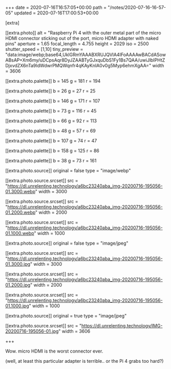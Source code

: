 +++
date = 2020-07-16T16:57:05+00:00
path = "/notes/2020-07-16-16-57-05"
updated = 2020-07-16T17:00:53+00:00

[extra]

[[extra.photo]]
alt = "Raspberry Pi 4 with the outer metal part of the micro HDMI connector sticking out of the port, micro HDMI adapter with naked pins"
aperture = 1.65
focal_length = 4.755
height = 2029
iso = 2500
shutter_speed = [1,10]
tiny_preview = "data:image/webp;base64,UklGRmYAAABXRUJQVlA4IFoAAAAwBACdASowABsAP+Xm6my/uDCpsAqr8DyJZAABTyGJxquDbS1Fy1Bs7QAA/uwiJlbIPHtZDjxvdZX6nTa9IdWdwrPMQWqnfr4qKAyKnIA0v0g5Myp6ehmXgAA="
width = 3606

[[extra.photo.palette]]
b = 145
g = 181
r = 194

[[extra.photo.palette]]
b = 26
g = 27
r = 25

[[extra.photo.palette]]
b = 146
g = 171
r = 107

[[extra.photo.palette]]
b = 73
g = 116
r = 45

[[extra.photo.palette]]
b = 66
g = 92
r = 113

[[extra.photo.palette]]
b = 48
g = 57
r = 69

[[extra.photo.palette]]
b = 107
g = 74
r = 47

[[extra.photo.palette]]
b = 158
g = 125
r = 86

[[extra.photo.palette]]
b = 38
g = 73
r = 161

[[extra.photo.source]]
original = false
type = "image/webp"

[[extra.photo.source.srcset]]
src = "https://dl.unrelenting.technology/a6bc23240aba_img-20200716-195056-01.3000.webp"
width = 3000

[[extra.photo.source.srcset]]
src = "https://dl.unrelenting.technology/a6bc23240aba_img-20200716-195056-01.2000.webp"
width = 2000

[[extra.photo.source.srcset]]
src = "https://dl.unrelenting.technology/a6bc23240aba_img-20200716-195056-01.1000.webp"
width = 1000

[[extra.photo.source]]
original = false
type = "image/jpeg"

[[extra.photo.source.srcset]]
src = "https://dl.unrelenting.technology/a6bc23240aba_img-20200716-195056-01.3000.jpg"
width = 3000

[[extra.photo.source.srcset]]
src = "https://dl.unrelenting.technology/a6bc23240aba_img-20200716-195056-01.2000.jpg"
width = 2000

[[extra.photo.source.srcset]]
src = "https://dl.unrelenting.technology/a6bc23240aba_img-20200716-195056-01.1000.jpg"
width = 1000

[[extra.photo.source]]
original = true
type = "image/jpeg"

[[extra.photo.source.srcset]]
src = "https://dl.unrelenting.technology/IMG-20200716-195056-01.jpg"
width = 3606

+++

Wow. micro HDMI is the worst connector ever.

(well, at least this particular adapter is terrible.. or the Pi 4 grabs too hard?)
